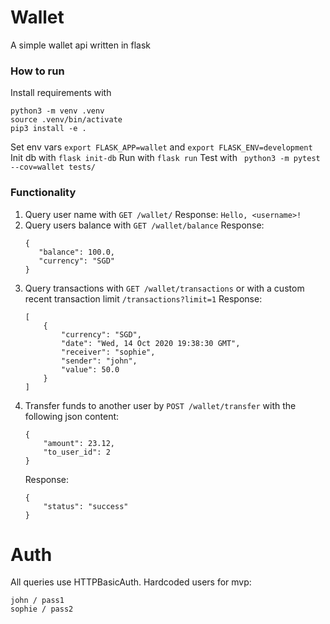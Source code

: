 # Wallet
A simple wallet api written in flask

### How to run
Install requirements with 
```
python3 -m venv .venv
source .venv/bin/activate
pip3 install -e .
```
Set env vars `export FLASK_APP=wallet` and `export FLASK_ENV=development`
Init db with `flask init-db`
Run with `flask run`
Test with ` python3 -m pytest --cov=wallet tests/`

### Functionality
1) Query user name with `GET /wallet/`
    Response: 
    `Hello, <username>!`
2) Query users balance with `GET /wallet/balance` Response:
    ```
    {
       "balance": 100.0,
       "currency": "SGD"
    }
    ```
3) Query transactions with  `GET /wallet/transactions` or with a custom recent transaction limit `/transactions?limit=1` Response:
    ```
    [
        {
            "currency": "SGD",
            "date": "Wed, 14 Oct 2020 19:38:30 GMT",
            "receiver": "sophie",
            "sender": "john",
            "value": 50.0
        }
    ]
    ```
4) Transfer funds to another user by `POST /wallet/transfer` with the following json content: 
    ```
    {
        "amount": 23.12,
        "to_user_id": 2
    }
    ```
    Response:
    ```
    {
        "status": "success"
    }
    ```

# Auth
All queries use HTTPBasicAuth. 
Hardcoded users for mvp:
```
john / pass1
sophie / pass2
```
